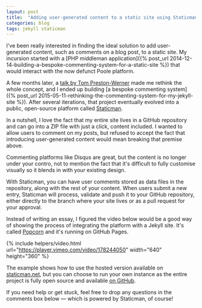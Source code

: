 ```yaml
---
layout: post
title:  "Adding user-generated content to a static site using Staticman"
categories: blog
tags: jekyll staticman
---
```

I've been really interested in finding the ideal solution to add user-generated content, such as comments on a blog post, to a static site. My incursion started with a [PHP middleman application]({% post_url 2014-12-14-building-a-bespoke-commenting-system-for-a-static-site %}) that would interact with the now defunct Poole platform. 

A few months later, a [talk by Tom Preston-Werner](https://www.youtube.com/watch?v=BMve1OCKj6M) made me rethink the whole concept, and I ended up building [a bespoke commenting system]({% post_url 2015-05-11-rethinking-the-commenting-system-for-my-jekyll-site %}). After several iterations, that project eventually evolved into a public, open-source platform called [Staticman](https://staticman.net).<!--more-->

In a nutshell, I love the fact that my entire site lives in a GitHub repository and can go into a ZIP file with just a click, content included. I wanted to allow users to comment on my posts, but refused to accept the fact that introducing user-generated content would mean breaking that premise above.

Commenting platforms like Disqus are great, but the content is no longer under your contro, not to mention the fact that it's difficult to fully customise visually so it blends in with your existing design.

With Staticman, you can have user comments stored as data files in the repository, along with the rest of your content. When users submit a new entry, Staticman will process, validate and push it to your GitHub repository, either directly to the branch where your site lives or as a pull request for your approval.

Instead of writing an essay, I figured the video below would be a good way of showing the process of integrating the platform with a Jekyll site. It's called [Popcorn](http://popcorn.staticman.net) and it's running on GitHub Pages.

{% include helpers/video.html url="https://player.vimeo.com/video/178244050" width="640" height="360" %}

The example shows how to use the hosted version available on [staticman.net](https://staticman.net), but you can choose to run your own instance as the entire project is fully open source and available [on GitHub](https://gitub.com/eduardoboucas/staticman).

If you need help or get stuck, feel free to drop any questions in the comments box below — which is powered by Staticman, of course!<!--tomb-->